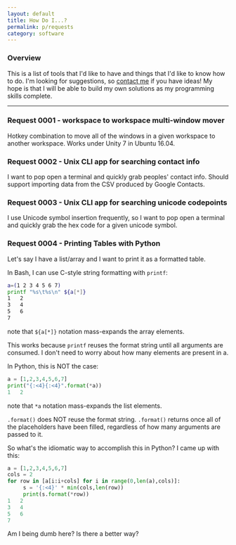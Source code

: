 ```yaml
---
layout: default
title: How Do I...?
permalink: p/requests
category: software
---
```




### Overview

This is a list of tools that I'd like to have and things that I'd like to know how to do.  I'm looking for suggestions, so [contact me](https://www.brandoncurtis.com/contact) if you have ideas!  My hope is that I will be able to build my own solutions as my programming skills complete.

----

### Request 0001 - workspace to workspace multi-window mover

Hotkey combination to move all of the windows in a given workspace to another workspace.  Works under Unity 7 in Ubuntu 16.04.

### Request 0002 - Unix CLI app for searching contact info

I want to pop open a terminal and quickly grab peoples' contact info. Should support importing data from the CSV produced by Google Contacts.

### Request 0003 - Unix CLI app for searching unicode codepoints

I use Unicode symbol insertion frequently, so I want to pop open a terminal and quickly grab the hex code for a given unicode symbol.

### Request 0004 - Printing Tables with Python

Let's say I have a list/array and I want to print it as a formatted table.

In Bash, I can use C-style string formatting with `printf`:

```bash
a=(1 2 3 4 5 6 7)
printf "%s\t%s\n" ${a[*]}
1	2
3	4
5	6
7	
```

note that `${a[*]}` notation mass-expands the array elements.

This works because `printf` reuses the format string until all arguments are consumed.
I don't need to worry about how many elements are present in a.

In Python, this is NOT the case:

```python
a = [1,2,3,4,5,6,7]
print("{:<4}{:<4}".format(*a))
1   2 
```

note that `*a` notation mass-expands the list elements.

`.format()` does NOT reuse the format string.
`.format()` returns once all of the placeholders have been filled, regardless of how many arguments are passed to it.

So what's the idiomatic way to accomplish this in Python?
I came up with this:

```python
a = [1,2,3,4,5,6,7]
cols = 2
for row in [a[i:i+cols] for i in range(0,len(a),cols)]:
     s = '{:<4}' * min(cols,len(row))
     print(s.format(*row))
1   2   
3   4   
5   6   
7  
```

Am I being dumb here?  Is there a better way?
